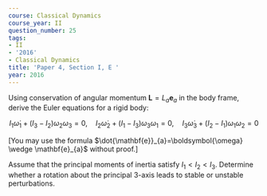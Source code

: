 ```yaml
---
course: Classical Dynamics
course_year: II
question_number: 25
tags:
- II
- '2016'
- Classical Dynamics
title: 'Paper 4, Section I, E '
year: 2016
---
```




Using conservation of angular momentum $\mathbf{L}=L_{a} \mathbf{e}_{a}$ in the body frame, derive the Euler equations for a rigid body:

$$I_{1} \dot{\omega}_{1}+\left(I_{3}-I_{2}\right) \omega_{2} \omega_{3}=0, \quad I_{2} \dot{\omega}_{2}+\left(I_{1}-I_{3}\right) \omega_{3} \omega_{1}=0, \quad I_{3} \dot{\omega}_{3}+\left(I_{2}-I_{1}\right) \omega_{1} \omega_{2}=0$$

[You may use the formula $\dot{\mathbf{e}}_{a}=\boldsymbol{\omega} \wedge \mathbf{e}_{a}$ without proof.]

Assume that the principal moments of inertia satisfy $I_{1}<I_{2}<I_{3}$. Determine whether a rotation about the principal 3-axis leads to stable or unstable perturbations.